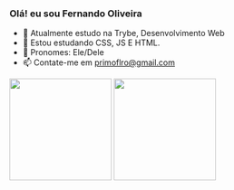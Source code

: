### Olá! eu sou Fernando Oliveira

- 👋 Atualmente estudo na Trybe, Desenvolvimento Web
- 👀 Estou estudando CSS, JS E HTML.
- 🌱 Pronomes: Ele/Dele
- 📫 Contate-me em primoflro@gmail.com

<div>
  <img height = "180em" src = "https://github-readme-stats.vercel.app/api?username=Fernando-Oli&show_icons=false&hide=contribs,prs&cache_seconds=86400&theme=dark" />
  <img height = "180em" src = "https://github-readme-stats.vercel.app/api/top-langs/?username=Fernando-Oli&langs_count=8"
</div>



